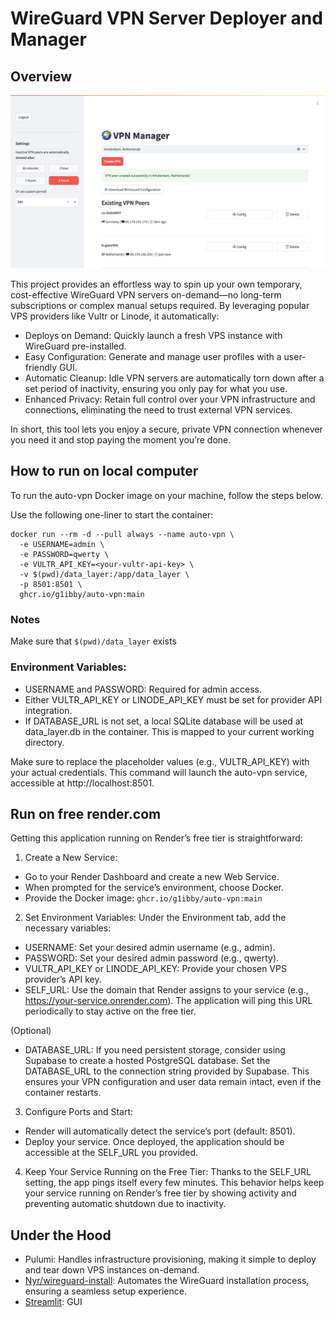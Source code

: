 # WireGuard VPN Server Deployer and Manager
## Overview

![Main interface](images/main.png)

This project provides an effortless way to spin up your own temporary, cost-effective WireGuard VPN servers on-demand—no long-term subscriptions or complex manual setups required. By leveraging popular VPS providers like Vultr or Linode, it automatically:

- Deploys on Demand: Quickly launch a fresh VPS instance with WireGuard pre-installed.
- Easy Configuration: Generate and manage user profiles with a user-friendly GUI.
- Automatic Cleanup: Idle VPN servers are automatically torn down after a set period of inactivity, ensuring you only pay for what you use.
- Enhanced Privacy: Retain full control over your VPN infrastructure and connections, eliminating the need to trust external VPN services.

In short, this tool lets you enjoy a secure, private VPN connection whenever you need it and stop paying the moment you’re done.

## How to run on local computer

To run the auto-vpn Docker image on your machine, follow the steps below.

Use the following one-liner to start the container:

```
docker run --rm -d --pull always --name auto-vpn \
  -e USERNAME=admin \
  -e PASSWORD=qwerty \
  -e VULTR_API_KEY=<your-vultr-api-key> \
  -v $(pwd)/data_layer:/app/data_layer \
  -p 8501:8501 \
  ghcr.io/g1ibby/auto-vpn:main
```

### Notes
Make sure that `$(pwd)/data_layer` exists
### Environment Variables:
- USERNAME and PASSWORD: Required for admin access.
- Either VULTR_API_KEY or LINODE_API_KEY must be set for provider API integration.
- If DATABASE_URL is not set, a local SQLite database will be used at data_layer.db in the container. This is mapped to your current working directory.

Make sure to replace the placeholder values (e.g., VULTR_API_KEY) with your actual credentials.
This command will launch the auto-vpn service, accessible at http://localhost:8501.

## Run on free render.com

Getting this application running on Render’s free tier is straightforward:

1. Create a New Service:
- Go to your Render Dashboard and create a new Web Service.
- When prompted for the service’s environment, choose Docker.
- Provide the Docker image:
`
ghcr.io/g1ibby/auto-vpn:main
`

2. Set Environment Variables:
Under the Environment tab, add the necessary variables:

- USERNAME: Set your desired admin username (e.g., admin).
- PASSWORD: Set your desired admin password (e.g., qwerty).
- VULTR_API_KEY or LINODE_API_KEY: Provide your chosen VPS provider’s API key.
- SELF_URL: Use the domain that Render assigns to your service (e.g., https://your-service.onrender.com). The application will ping this URL periodically to stay active on the free tier.

(Optional)

- DATABASE_URL: If you need persistent storage, consider using Supabase to create a hosted PostgreSQL database. Set the DATABASE_URL to the connection string provided by Supabase. This ensures your VPN configuration and user data remain intact, even if the container restarts.

3. Configure Ports and Start:

- Render will automatically detect the service’s port (default: 8501).
- Deploy your service. Once deployed, the application should be accessible at the SELF_URL you provided.

4. Keep Your Service Running on the Free Tier:
Thanks to the SELF_URL setting, the app pings itself every few minutes. This behavior helps keep your service running on Render’s free tier by showing activity and preventing automatic shutdown due to inactivity.

## Under the Hood

- Pulumi: Handles infrastructure provisioning, making it simple to deploy and tear down VPS instances on-demand.
- [Nyr/wireguard-install](https://github.com/Nyr/wireguard-install): Automates the WireGuard installation process, ensuring a seamless setup experience.
- [Streamlit](https://streamlit.io): GUI
